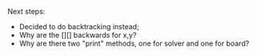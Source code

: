 Next steps:
- Decided to do backtracking instead;
- Why are the [][] backwards for x,y? 
- Why are there two "print" methods, one for solver and one for board? 